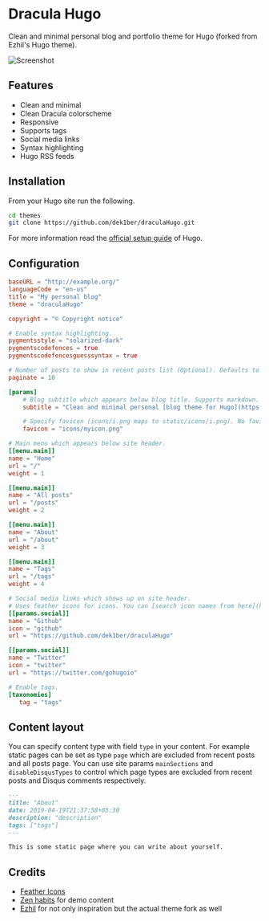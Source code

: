 # Dracula Hugo

Clean and minimal personal blog and portfolio theme for Hugo (forked from Ezhil's Hugo theme).

![Screenshot](images/screenshot)

## Features

* Clean and minimal
* Clean Dracula colorscheme
* Responsive
* Supports tags
* Social media links
* Syntax highlighting
* Hugo RSS feeds

## Installation

From your Hugo site run the following.

```sh
cd themes
git clone https://github.com/dek1ber/draculaHugo.git
```

For more information read the [official setup guide](https://gohugo.io/overview/installing/) of Hugo.

## Configuration

```toml
baseURL = "http://example.org/"
languageCode = "en-us"
title = "My personal blog"
theme = "draculaHugo"

copyright = "© Copyright notice"

# Enable syntax highlighting.
pygmentsstyle = "solarized-dark"
pygmentscodefences = true
pygmentscodefencesguesssyntax = true

# Number of posts to show in recent posts list (Optional). Defaults to 10.
paginate = 10

[params]
    # Blog subtitle which appears below blog title. Supports markdown.
    subtitle = "Clean and minimal personal [blog theme for Hugo](https://github.com/vividvilla/ezhil)"

    # Specify favicon (icons/i.png maps to static/icons/i.png). No favicon if not defined.
    favicon = "icons/myicon.png"

# Main menu which appears below site header.
[[menu.main]]
name = "Home"
url = "/"
weight = 1

[[menu.main]]
name = "All posts"
url = "/posts"
weight = 2

[[menu.main]]
name = "About"
url = "/about"
weight = 3

[[menu.main]]
name = "Tags"
url = "/tags"
weight = 4

# Social media links which shows up on site header.
# Uses feather icons for icons. You can [search icon names from here](https://feathericons.com/).
[[params.social]]
name = "Github"
icon = "github"
url = "https://github.com/dek1ber/draculaHugo"

[[params.social]]
name = "Twitter"
icon = "twitter"
url = "https://twitter.com/gohugoio"

# Enable tags.
[taxonomies]
   tag = "tags"
```

## Content layout

You can specify content type with field `type` in your content. For example static pages can be set as type `page` which are excluded from recent posts and all posts page. You can use site params `mainSections` and `disableDisqusTypes` to control which page types are excluded from recent posts and Disqus comments respectively.

```md
---
title: "About"
date: 2019-04-19T21:37:58+05:30
description: "description"
tags: ["tags"]
---

This is some static page where you can write about yourself.
```


## Credits

* [Feather Icons](https://feathericons.com/)
* [Zen habits](https://zenhabits.net/) for demo content
* [Ezhil](https://github.com/vividvilla/ezhil) for not only inspiration but the actual theme fork as well
